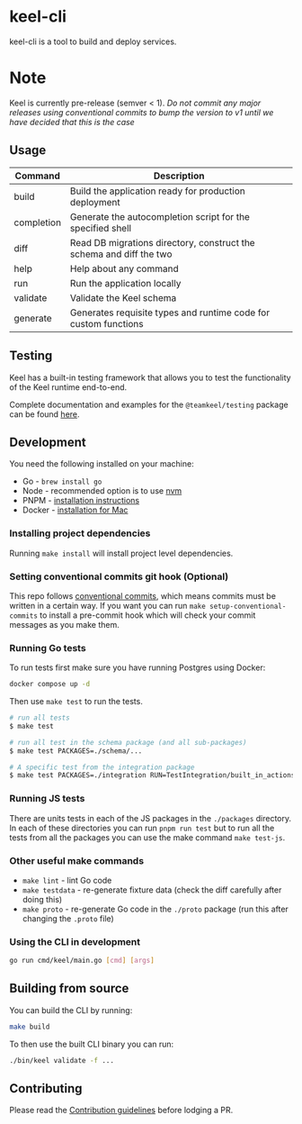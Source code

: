 # keel-cli

keel-cli is a tool to build and deploy services.

# Note

Keel is currently pre-release (semver < 1). _Do not commit any major releases using conventional commits to bump the version to v1 until we have decided that this is the case_

## Usage

| Command    | Description                                                         |
| ---------- | ------------------------------------------------------------------- |
| build      | Build the application ready for production deployment               |
| completion | Generate the autocompletion script for the specified shell          |
| diff       | Read DB migrations directory, construct the schema and diff the two |
| help       | Help about any command                                              |
| run        | Run the application locally                                         |
| validate   | Validate the Keel schema                                            |
| generate   | Generates requisite types and runtime code for custom functions     |

## Testing

Keel has a built-in testing framework that allows you to test the functionality of the Keel runtime end-to-end.

Complete documentation and examples for the `@teamkeel/testing` package can be found [here](/testing/package/README.md).

## Development

You need the following installed on your machine:

- Go - `brew install go`
- Node - recommended option is to use [nvm](https://github.com/nvm-sh/nvm#installing-and-updating)
- PNPM - [installation instructions](https://pnpm.io/installation)
- Docker - [installation for Mac](https://docs.docker.com/desktop/install/mac-install/)

### Installing project dependencies

Running `make install` will install project level dependencies.

### Setting conventional commits git hook (Optional)

This repo follows [conventional commits](https://www.conventionalcommits.org/en/v1.0.0/), which means commits must be written in a certain way. If you want you can run `make setup-conventional-commits` to install a pre-commit hook which will check your commit messages as you make them.

### Running Go tests
To run tests first make sure you have running Postgres using Docker:
```sh
docker compose up -d
```

Then use `make test` to run the tests.

```sh
# run all tests
$ make test

# run all test in the schema package (and all sub-packages)
$ make test PACKAGES=./schema/...

# A specific test from the integration package
$ make test PACKAGES=./integration RUN=TestIntegration/built_in_actions
```

### Running JS tests
There are units tests in each of the JS packages in the `./packages` directory. In each of these directories you can run `pnpm run test` but to run all the tests from all the packages you can use the make command `make test-js`.

### Other useful make commands

* `make lint` - lint Go code
* `make testdata` - re-generate fixture data (check the diff carefully after doing this)
* `make proto` - re-generate Go code in the `./proto` package (run this after changing the `.proto` file)

### Using the CLI in development

```bash
go run cmd/keel/main.go [cmd] [args]
```

## Building from source

You can build the CLI by running:

```bash
make build
```

To then use the built CLI binary you can run:

```bash
./bin/keel validate -f ...
```

## Contributing

Please read the [Contribution guidelines](/CONTRIBUTING.md) before lodging a PR.
